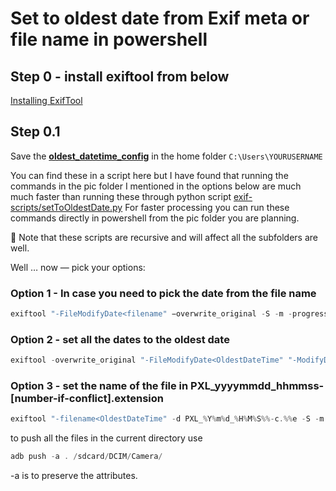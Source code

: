# Set to oldest date from Exif meta or file name in powershell

## Step 0 - install exiftool from below

[Installing ExifTool](https://exiftool.org/install.html#Windows)

## **Step 0.1**

Save the **[oldest_datetime_config](https://github.com/pratyushtewari/exif-scripts/blob/master/oldest_datetime_config)** in the home folder `C:\Users\YOURUSERNAME`

You can find these in a script here but I have found that running the commands in the pic folder I mentioned in the options below are much much faster than running these through python script [exif-scripts/setToOldestDate.py](setToOldestDate.py) For faster processing you can run these commands directly in powershell from the pic folder you are planning.

:safety_vest: Note that these scripts are recursive and will affect all the subfolders are well. 

Well … now — pick your options:

### Option 1 - In case you need to pick the date from the file name

```jsx
exiftool "-FileModifyDate<filename" −overwrite_original -S -m -progress -ee -q -q ./
```

### Option 2 - set all the dates to the oldest date

```jsx
exiftool -overwrite_original "-FileModifyDate<OldestDateTime" "-ModifyDate<OldestDateTime" "-DateTimeOriginal<OldestDateTime" "-CreateDate<OldestDateTime" "-GPSDateTime<OldestDateTime" -S -m -progress -ee -q -q ./
```

### Option 3 - set the name of the file in PXL_yyyymmdd_hhmmss-[number-if-conflict].extension

```jsx
exiftool "-filename<OldestDateTime" -d PXL_%Y%m%d_%H%M%S%%-c.%%e -S -m -ee -progress -q -q ./
```

to push all the files in the current directory use

```jsx
adb push -a . /sdcard/DCIM/Camera/
```

  -a is to preserve the attributes.
